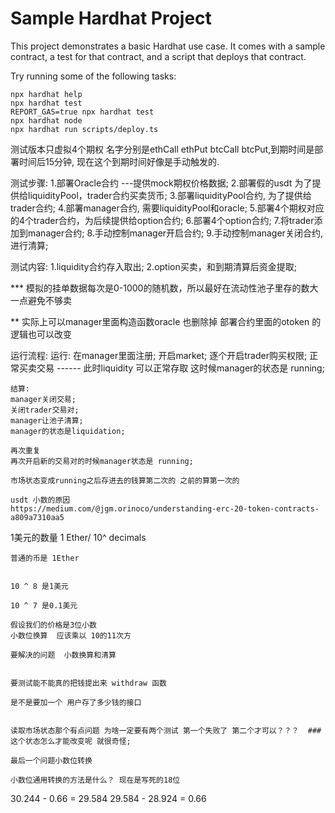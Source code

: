 # Sample Hardhat Project

This project demonstrates a basic Hardhat use case. It comes with a sample contract, a test for that contract, and a script that deploys that contract.

Try running some of the following tasks:

```shell
npx hardhat help
npx hardhat test
REPORT_GAS=true npx hardhat test
npx hardhat node
npx hardhat run scripts/deploy.ts
```

测试版本只虚拟4个期权 名字分别是ethCall ethPut btcCall btcPut,到期时间是部署时间后15分钟, 现在这个到期时间好像是手动触发的.

测试步骤:
    1.部署Oracle合约 ---提供mock期权价格数据;
    2.部署假的usdt 为了提供给liquidityPool，trader合约买卖货币;
    3.部署liquidityPool合约, 为了提供给trader合约;
    4.部署manager合约, 需要liquidityPool和oracle;
    5.部署4个期权对应的4个trader合约，为后续提供给option合约;
    6.部署4个option合约;
    7.将trader添加到manager合约;
    8.手动控制manager开启合约;
    9.手动控制manager关闭合约,进行清算;

测试内容:
    1.liquidity合约存入取出;
    2.option买卖，和到期清算后资金提取;

*** 模拟的挂单数据每次是0-1000的随机数，所以最好在流动性池子里存的数大一点避免不够卖

** 实际上可以manager里面构造函数oracle 也删除掉  部署合约里面的otoken 的逻辑也可以改变




运行流程:
    运行:
    在manager里面注册;
    开启market;
    逐个开启trader购买权限;
    正常买卖交易 ------ 此时liquidity 可以正常存取  这时候manager的状态是 running;

    结算:
    manager关闭交易;
    关闭trader交易对;
    manager让池子清算;
    manager的状态是liquidation;

    再次重复
    再次开启新的交易对的时候manager状态是 running;

    市场状态变成running之后存进去的钱算第二次的 之前的算第一次的

    usdt 小数的原因
    https://medium.com/@jgm.orinoco/understanding-erc-20-token-contracts-a809a7310aa5


    

   1美元的数量 1 Ether/ 10^ decimals

    普通的币是 1Ether


    10 ^ 8 是1美元

    10 ^ 7 是0.1美元

    假设我们的价格是3位小数 
    小数位换算  应该乘以 10的11次方

    要解决的问题  小数换算和清算
    

    要测试能不能真的把钱提出来 withdraw 函数

    是不是要加一个 用户存了多少钱的接口  


    读取市场状态那个有点问题 为啥一定要有两个测试 第一个失败了 第二个才可以？？？  ### 这个状态怎么才能改变呢 就很奇怪;

    最后一个问题小数位转换

    小数位通用转换的方法是什么？ 现在是写死的18位
    
 30.244 - 0.66 = 29.584
 29.584 - 28.924 = 0.66


